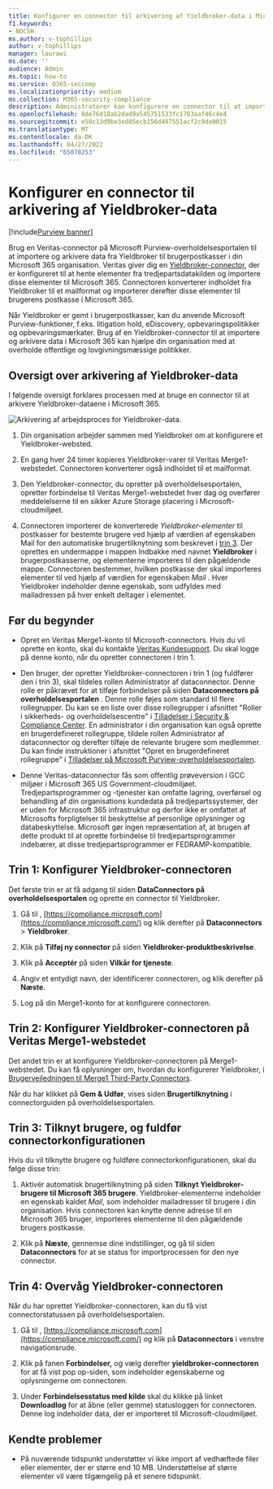 ```yaml
---
title: Konfigurer en connector til arkivering af Yieldbroker-data i Microsoft 365
f1.keywords:
- NOCSH
ms.author: v-tophillips
author: v-tophillips
manager: laurawi
ms.date: ''
audience: Admin
ms.topic: how-to
ms.service: O365-seccomp
ms.localizationpriority: medium
ms.collection: M365-security-compliance
description: Administratorer kan konfigurere en connector til at importere og arkivere Yieldbroker-data fra Veritas til Microsoft 365. Med denne connector kan du arkivere data fra datakilder fra tredjepart i Microsoft 365. Når du har arkiveret disse data, kan du bruge funktioner til overholdelse af angivne standarder, f.eks. juridisk bevarelse, indholdssøgning og opbevaringspolitikker til at administrere tredjepartsdata.
ms.openlocfilehash: 8de76d18ab2dad9a545751533fc1783aaf46c4e4
ms.sourcegitcommit: e50c13d9be3ed05ecb156d497551acf2c9da9015
ms.translationtype: MT
ms.contentlocale: da-DK
ms.lasthandoff: 04/27/2022
ms.locfileid: "65078253"
---
```

# <a name="set-up-a-connector-to-archive-yieldbroker-data"></a>Konfigurer en connector til arkivering af Yieldbroker-data

[!include[Purview banner](../includes/purview-rebrand-banner.md)]

Brug en Veritas-connector på Microsoft Purview-overholdelsesportalen til at importere og arkivere data fra Yieldbroker til brugerpostkasser i din Microsoft 365 organisation. Veritas giver dig en [Yieldbroker-connector](https://globanet.com/yieldbroker/), der er konfigureret til at hente elementer fra tredjepartsdatakilden og importere disse elementer til Microsoft 365. Connectoren konverterer indholdet fra Yieldbroker til et mailformat og importerer derefter disse elementer til brugerens postkasse i Microsoft 365.

Når Yieldbroker er gemt i brugerpostkasser, kan du anvende Microsoft Purview-funktioner, f.eks. litigation hold, eDiscovery, opbevaringspolitikker og opbevaringsmærkater. Brug af en Yieldbroker-connector til at importere og arkivere data i Microsoft 365 kan hjælpe din organisation med at overholde offentlige og lovgivningsmæssige politikker.

## <a name="overview-of-archiving-yieldbroker-data"></a>Oversigt over arkivering af Yieldbroker-data

I følgende oversigt forklares processen med at bruge en connector til at arkivere Yieldbroker-dataene i Microsoft 365.

![Arkivering af arbejdsproces for Yieldbroker-data.](../media/YieldbrokerConnectorWorkflow.png)

1. Din organisation arbejder sammen med Yieldbroker om at konfigurere et Yieldbroker-websted.

2. En gang hver 24 timer kopieres Yieldbroker-varer til Veritas Merge1-webstedet. Connectoren konverterer også indholdet til et mailformat.

3. Den Yieldbroker-connector, du opretter på overholdelsesportalen, opretter forbindelse til Veritas Merge1-webstedet hver dag og overfører meddelelserne til en sikker Azure Storage placering i Microsoft-cloudmiljøet.

4. Connectoren importerer de konverterede *Yieldbroker-elementer* til postkasser for bestemte brugere ved hjælp af værdien af egenskaben Mail for den automatiske brugertilknytning som beskrevet i [trin 3](#step-3-map-users-and-complete-the-connector-setup). Der oprettes en undermappe i mappen Indbakke med navnet **Yieldbroker** i brugerpostkasserne, og elementerne importeres til den pågældende mappe. Connectoren bestemmer, hvilken postkasse der skal importeres elementer til ved hjælp af værdien for egenskaben *Mail* . Hver Yieldbroker indeholder denne egenskab, som udfyldes med mailadressen på hver enkelt deltager i elementet.

## <a name="before-you-begin"></a>Før du begynder

- Opret en Veritas Merge1-konto til Microsoft-connectors. Hvis du vil oprette en konto, skal du kontakte [Veritas Kundesupport](https://www.veritas.com/content/support/). Du skal logge på denne konto, når du opretter connectoren i trin 1.

- Den bruger, der opretter Yieldbroker-connectoren i trin 1 (og fuldfører den i trin 3), skal tildeles rollen Administrator af dataconnector. Denne rolle er påkrævet for at tilføje forbindelser på siden **Dataconnectors på overholdelsesportalen** . Denne rolle føjes som standard til flere rollegrupper. Du kan se en liste over disse rollegrupper i afsnittet "Roller i sikkerheds- og overholdelsescentre" i [Tilladelser i Security & Compliance Center](../security/office-365-security/permissions-in-the-security-and-compliance-center.md#roles-in-the-security--compliance-center). En administrator i din organisation kan også oprette en brugerdefineret rollegruppe, tildele rollen Administrator af dataconnector og derefter tilføje de relevante brugere som medlemmer. Du kan finde instruktioner i afsnittet "Opret en brugerdefineret rollegruppe" i [Tilladelser på Microsoft Purview-overholdelsesportalen](microsoft-365-compliance-center-permissions.md#create-a-custom-role-group).

- Denne Veritas-dataconnector fås som offentlig prøveversion i GCC miljøer i Microsoft 365 US Government-cloudmiljøet. Tredjepartsprogrammer og -tjenester kan omfatte lagring, overførsel og behandling af din organisations kundedata på tredjepartssystemer, der er uden for Microsoft 365 infrastruktur og derfor ikke er omfattet af Microsofts forpligtelser til beskyttelse af personlige oplysninger og databeskyttelse. Microsoft gør ingen repræsentation af, at brugen af dette produkt til at oprette forbindelse til tredjepartsprogrammer indebærer, at disse tredjepartsprogrammer er FEDRAMP-kompatible.

## <a name="step-1-set-up-the-yieldbroker-connector"></a>Trin 1: Konfigurer Yieldbroker-connectoren

Det første trin er at få adgang til siden **DataConnectors på overholdelsesportalen** og oprette en connector til Yieldbroker.

1. Gå til , [https://compliance.microsoft.com](https://compliance.microsoft.com/) og klik derefter på **Dataconnectors** &gt; **Yieldbroker**.

2. Klik på **Tilføj ny connector** på siden **Yieldbroker-produktbeskrivelse**.

3. Klik på **Acceptér** på siden **Vilkår for tjeneste**.

4. Angiv et entydigt navn, der identificerer connectoren, og klik derefter på **Næste**.

5. Log på din Merge1-konto for at konfigurere connectoren.

## <a name="step-2-configure-the-yieldbroker-connector-on-the-veritas-merge1-site"></a>Trin 2: Konfigurer Yieldbroker-connectoren på Veritas Merge1-webstedet

Det andet trin er at konfigurere Yieldbroker-connectoren på Merge1-webstedet. Du kan få oplysninger om, hvordan du konfigurerer Yieldbroker, i [Brugervejledningen til Merge1 Third-Party Connectors](https://docs.ms.merge1.globanetportal.com/Merge1%20Third-Party%20Connectors%20Yieldbroker%20User%20Guide%20.pdf).

Når du har klikket på **Gem & Udfør**, vises siden **Brugertilknytning** i connectorguiden på overholdelsesportalen.

## <a name="step-3-map-users-and-complete-the-connector-setup"></a>Trin 3: Tilknyt brugere, og fuldfør connectorkonfigurationen

Hvis du vil tilknytte brugere og fuldføre connectorkonfigurationen, skal du følge disse trin:

1. Aktivér automatisk brugertilknytning på siden **Tilknyt Yieldbroker-brugere til Microsoft 365 brugere**. Yieldbroker-elementerne indeholder en egenskab kaldet *Mail*, som indeholder mailadresser til brugere i din organisation. Hvis connectoren kan knytte denne adresse til en Microsoft 365 bruger, importeres elementerne til den pågældende brugers postkasse.

2. Klik på **Næste**, gennemse dine indstillinger, og gå til siden **Dataconnectors** for at se status for importprocessen for den nye connector.

## <a name="step-4-monitor-the-yieldbroker-connector"></a>Trin 4: Overvåg Yieldbroker-connectoren

Når du har oprettet Yieldbroker-connectoren, kan du få vist connectorstatussen på overholdelsesportalen.

1. Gå til , [https://compliance.microsoft.com](https://compliance.microsoft.com/) og klik på **Dataconnectors** i venstre navigationsrude.

2. Klik på fanen **Forbindelser,** og vælg derefter **yieldbroker-connectoren** for at få vist pop op-siden, som indeholder egenskaberne og oplysningerne om connectoren.

3. Under **Forbindelsesstatus med kilde** skal du klikke på linket **Downloadlog** for at åbne (eller gemme) statusloggen for connectoren. Denne log indeholder data, der er importeret til Microsoft-cloudmiljøet.

## <a name="known-issues"></a>Kendte problemer

- På nuværende tidspunkt understøtter vi ikke import af vedhæftede filer eller elementer, der er større end 10 MB. Understøttelse af større elementer vil være tilgængelig på et senere tidspunkt.